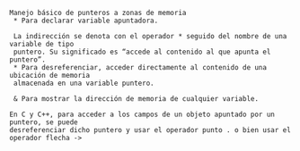     Manejo básico de punteros a zonas de memoria
     * Para declarar variable apuntadora.

     La indirección se denota con el operador * seguido del nombre de una variable de tipo
     puntero. Su significado es “accede al contenido al que apunta el puntero”.
     * Para desreferenciar, acceder directamente al contenido de una ubicación de memoria
     almacenada en una variable puntero.

     & Para mostrar la dirección de memoria de cualquier variable.

    En C y C++, para acceder a los campos de un objeto apuntado por un puntero, se puede
    desreferenciar dicho puntero y usar el operador punto . o bien usar el operador flecha ->